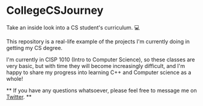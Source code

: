 # CollegeCSJourney
Take an inside look into a CS student's curriculum. 💻

This repository is a real-life example of the projects I'm currently doing in getting my CS degree.

I'm currently in CISP 1010 (Intro to Computer Science), so these classes are very basic, but with time they will become increasingly difficult,
and I'm happy to share my progress into learning C++ and Computer science as a whole!

** If you have any questions whatsoever, please feel free to message me on [Twitter](https://twitter.com/TechTicee). **
